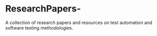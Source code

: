 # ResearchPapers-
A collection of research papers and resources on test automation and software testing methodologies.
